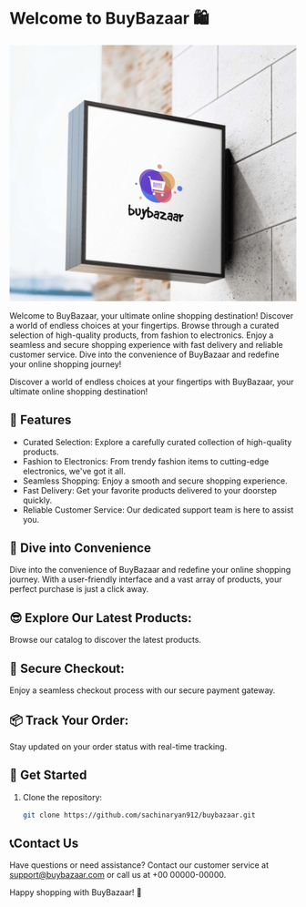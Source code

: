 # Welcome to BuyBazaar 🛍️

![BuyBazaar Logo](https://github.com/sachinaryan912/buybazaar/blob/main/assets/logo_v2.0.png)

Welcome to BuyBazaar, your ultimate online shopping destination! Discover a world of endless choices at your fingertips. Browse through a curated selection of high-quality products, from fashion to electronics. Enjoy a seamless and secure shopping experience with fast delivery and reliable customer service. Dive into the convenience of BuyBazaar and redefine your online shopping journey!

Discover a world of endless choices at your fingertips with BuyBazaar, your ultimate online shopping destination!


## 🌟 Features

- Curated Selection: Explore a carefully curated collection of high-quality products.
- Fashion to Electronics: From trendy fashion items to cutting-edge electronics, we've got it all.
- Seamless Shopping: Enjoy a smooth and secure shopping experience.
- Fast Delivery: Get your favorite products delivered to your doorstep quickly.
- Reliable Customer Service: Our dedicated support team is here to assist you.

## 🎉 Dive into Convenience

Dive into the convenience of BuyBazaar and redefine your online shopping journey. With a user-friendly interface and a vast array of products, your perfect purchase is just a click away.

## 😎 Explore Our Latest Products:

Browse our catalog to discover the latest products.

## 🔐 Secure Checkout:

Enjoy a seamless checkout process with our secure payment gateway.

## 📦 Track Your Order:

Stay updated on your order status with real-time tracking.


## 🚀 Get Started

1. Clone the repository:
   ```bash
   git clone https://github.com/sachinaryan912/buybazaar.git

## 📞Contact Us
Have questions or need assistance? Contact our customer service at support@buybazaar.com or call us at +00 00000-00000.

Happy shopping with BuyBazaar! 🎉
